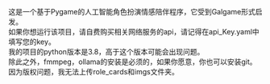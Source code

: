 这是一个基于Pygame的人工智能角色扮演情感陪伴程序，它受到Galgame形式启发。  
如果你想运行该项目，请自费购买相关网络服务的api，请记得在api_Key.yaml中填写您的key。  
我的项目的python版本是3.8，高于这个版本可能会出现问题。  
除此之外，fmmpeg，ollama的安装是必须的，如果你愿意，你也可以安装git。  
因为版权问题，我无法上传role_cards和imgs文件夹。
